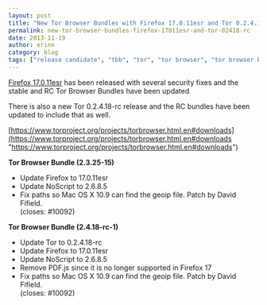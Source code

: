 ```yaml
---
layout: post
title: "New Tor Browser Bundles with Firefox 17.0.11esr and Tor 0.2.4.18-rc"
permalink: new-tor-browser-bundles-firefox-17011esr-and-tor-02418-rc
date: 2013-11-19
author: erinn
category: blog
tags: ["release candidate", "tbb", "tor", "tor browser", "tor browser bundle", "tor releases"]
---
```


[Firefox 17.0.11esr](https://www.mozilla.org/en-US/firefox/17.0.11/releasenotes/) has been released with several security fixes and the stable and RC Tor Browser Bundles have been updated

There is also a new Tor 0.2.4.18-rc release and the RC bundles have been updated to include that as well.

[https://www.torproject.org/projects/torbrowser.html.en#downloads](https://www.torproject.org/projects/torbrowser.html.en#downloads "https://www.torproject.org/projects/torbrowser.html.en#downloads")

**Tor Browser Bundle (2.3.25-15)**

- Update Firefox to 17.0.11esr
- Update NoScript to 2.6.8.5
- Fix paths so Mac OS X 10.9 can find the geoip file. Patch by David Fifield.  
 (closes: #10092)

**Tor Browser Bundle (2.4.18-rc-1)**

- Update Tor to 0.2.4.18-rc
- Update Firefox to 17.0.11esr
- Update NoScript to 2.6.8.5
- Remove PDF.js since it is no longer supported in Firefox 17
- Fix paths so Mac OS X 10.9 can find the geoip file. Patch by David Fifield.  
 (closes: #10092)

